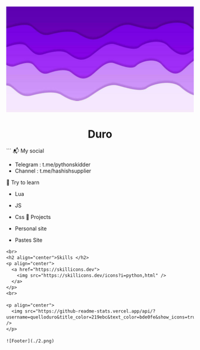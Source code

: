 ![Header](up.jpg)

<h1 align="center">Duro</h1>
<a href="[Github](https://github.com/quelloduro)"></a>
```
📬 My social

- Telegram : t.me/pythonskidder
- Channel  : t.me/hashishsupplier

😤 Try to learn

- Lua
- JS
- Css
🚀 Projects

-  Personal site
-  Pastes Site
```
<br>
<h2 align="center">Skills </h2>
<p align="center">
  <a href="https://skillicons.dev">
    <img src="https://skillicons.dev/icons?i=python,html" />
  </a>
</p>
<br>

<p align="center">
  <img src="https://github-readme-stats.vercel.app/api/?username=quelloduro&title_color=219ebc&text_color=bde0fe&show_icons=true&bg_color=00000000&hide_border=true&icon_color=674fc9&hide_title=false&count_private=true" />
</p>

![Footer](./2.png)
